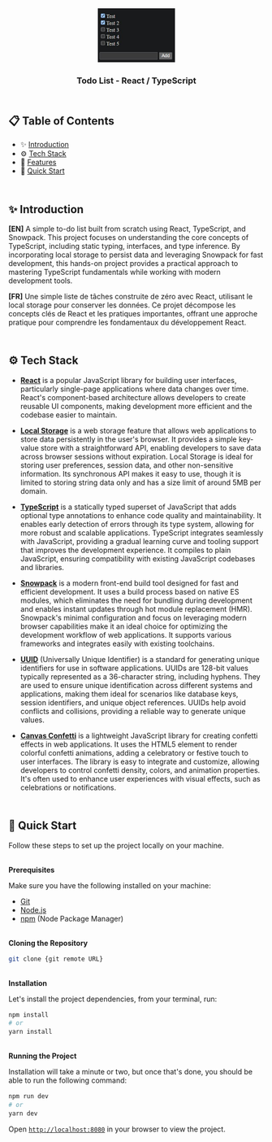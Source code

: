 <div align="center">
    <a href="https://todolist-ts-fv.netlify.app" target="_blank">
      <img src="public/design/preview.png" style="width: 30%;" alt="Project Banner">
    </a>
  <h3 align="center">Todo List - React / TypeScript</h3>
</div>

##  <br /> 📋 <a name="table">Table of Contents</a>

- ✨ [Introduction](#introduction)
- ⚙️ [Tech Stack](#tech-stack)
- 📝 [Features](#features)
- 🚀 [Quick Start](#quick-start)

##  <br /> <a name="introduction">✨ Introduction</a>

**[EN]** A simple to-do list built from scratch using React, TypeScript, and Snowpack. This project focuses on understanding the core concepts of TypeScript, including static typing, interfaces, and type inference. By incorporating local storage to persist data and leveraging Snowpack for fast development, this hands-on project provides a practical approach to mastering TypeScript fundamentals while working with modern development tools. 

**[FR]** Une simple liste de tâches construite de zéro avec React, utilisant le local storage pour conserver les données. Ce projet décompose les concepts clés de React et les pratiques importantes, offrant une approche pratique pour comprendre les fondamentaux du développement React. 

##  <br /> <a name="tech-stack">⚙️ Tech Stack</a>

- [**React**](https://react.dev/reference/react) is a popular JavaScript library for building user interfaces, particularly single-page applications where data changes over time. React's component-based architecture allows developers to create reusable UI components, making development more efficient and the codebase easier to maintain. 

- [**Local Storage**](https://developer.mozilla.org/en-US/docs/Web/API/Window/localStorage) is a web storage feature that allows web applications to store data persistently in the user's browser. It provides a simple key-value store with a straightforward API, enabling developers to save data across browser sessions without expiration. Local Storage is ideal for storing user preferences, session data, and other non-sensitive information. Its synchronous API makes it easy to use, though it is limited to storing string data only and has a size limit of around 5MB per domain.

- [**TypeScript**](https://www.typescriptlang.org/docs/) is a statically typed superset of JavaScript that adds optional type annotations to enhance code quality and maintainability. It enables early detection of errors through its type system, allowing for more robust and scalable applications. TypeScript integrates seamlessly with JavaScript, providing a gradual learning curve and tooling support that improves the development experience. It compiles to plain JavaScript, ensuring compatibility with existing JavaScript codebases and libraries.

- [**Snowpack**](https://www.snowpack.dev/tutorials/quick-start) is a modern front-end build tool designed for fast and efficient development. It uses a build process based on native ES modules, which eliminates the need for bundling during development and enables instant updates through hot module replacement (HMR). Snowpack's minimal configuration and focus on leveraging modern browser capabilities make it an ideal choice for optimizing the development workflow of web applications. It supports various frameworks and integrates easily with existing toolchains.

- [**UUID**](https://www.npmjs.com/package/uuid) (Universally Unique Identifier) is a standard for generating unique identifiers for use in software applications. UUIDs are 128-bit values typically represented as a 36-character string, including hyphens. They are used to ensure unique identification across different systems and applications, making them ideal for scenarios like database keys, session identifiers, and unique object references. UUIDs help avoid conflicts and collisions, providing a reliable way to generate unique values.

- [**Canvas Confetti**](https://www.npmjs.com/package/canvas-confetti) is a lightweight JavaScript library for creating confetti effects in web applications. It uses the HTML5 <canvas> element to render colorful confetti animations, adding a celebratory or festive touch to user interfaces. The library is easy to integrate and customize, allowing developers to control confetti density, colors, and animation properties. It's often used to enhance user experiences with visual effects, such as celebrations or notifications.

## <br /> <a name="quick-start">🚀 Quick Start</a>

Follow these steps to set up the project locally on your machine.

<br/>**Prerequisites**

Make sure you have the following installed on your machine:

- [Git](https://git-scm.com/)
- [Node.js](https://nodejs.org/en)
- [npm](https://www.npmjs.com/) (Node Package Manager)

<br/>**Cloning the Repository**

```bash
git clone {git remote URL}
```

<br/>**Installation**

Let's install the project dependencies, from your terminal, run:

```bash
npm install
# or
yarn install
```

<br/>**Running the Project**

Installation will take a minute or two, but once that's done, you should be able to run the following command:

```bash
npm run dev
# or
yarn dev
```

Open [`http://localhost:8080`](http://localhost:8080) in your browser to view the project.